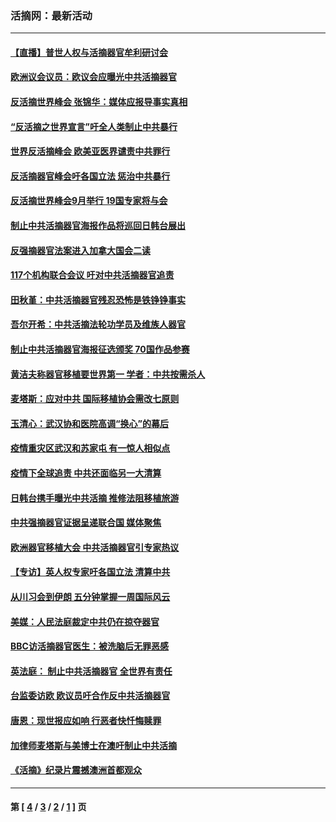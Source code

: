 ### 活摘网：最新活动
---
#### [【直播】普世人权与活摘器官牟利研讨会](../../pages/nf5883/n13425146.md?05150430) 
#### [欧洲议会议员：欧议会应曝光中共活摘器官](../../pages/nf5883/n13336571.md?05150430) 
#### [反活摘世界峰会 张锦华：媒体应报导事实真相](../../pages/nf5883/n13278502.md?05150430) 
#### [“反活摘之世界宣言”吁全人类制止中共暴行](../../pages/nf5883/n13259730.md?05150430) 
#### [世界反活摘峰会 欧美亚医界谴责中共罪行](../../pages/nf5883/n13253550.md?05150430) 
#### [反活摘器官峰会吁各国立法 惩治中共暴行](../../pages/nf5883/n13245052.md?05150430) 
#### [反活摘世界峰会9月举行 19国专家将与会](../../pages/nf5883/n13201492.md?05150430) 
#### [制止中共活摘器官海报作品将巡回日韩台展出](../../pages/nf5883/n13177791.md?05150430) 
#### [反强摘器官法案进入加拿大国会二读](../../pages/nf5883/n13033450.md?05150430) 
#### [117个机构联合会议 吁对中共活摘器官追责](../../pages/nf5883/n12775087.md?05150430) 
#### [田秋堇：中共活摘器官残忍恐怖是铁铮铮事实](../../pages/nf5883/n12702148.md?05150430) 
#### [吾尔开希：中共活摘法轮功学员及维族人器官](../../pages/nf5883/n12693197.md?05150430) 
#### [制止中共活摘器官海报征选颁奖 70国作品参赛](../../pages/nf5883/n12692050.md?05150430) 
#### [黄洁夫称器官移植要世界第一 学者：中共按需杀人](../../pages/nf5883/n12572329.md?05150430) 
#### [麦塔斯：应对中共 国际移植协会需改七原则](../../pages/nf5883/n12514711.md?05150430) 
#### [玉清心：武汉协和医院高调“换心”的幕后](../../pages/nf5883/n12298730.md?05150430) 
#### [疫情重灾区武汉和苏家屯 有一惊人相似点](../../pages/nf5883/n12150824.md?05150430) 
#### [疫情下全球追责 中共还面临另一大清算](../../pages/nf5883/n12070397.md?05150430) 
#### [日韩台携手曝光中共活摘 推修法阻移植旅游](../../pages/nf5883/n11712046.md?05150430) 
#### [中共强摘器官证据呈递联合国 媒体聚焦](../../pages/nf5883/n11546426.md?05150430) 
#### [欧洲器官移植大会 中共活摘器官引专家热议](../../pages/nf5883/n11539095.md?05150430) 
#### [【专访】英人权专家吁各国立法 清算中共](../../pages/nf5883/n11367315.md?05150430) 
#### [从川习会到伊朗 五分钟掌握一周国际风云](../../pages/nf5883/n11338520.md?05150430) 
#### [美媒：人民法庭裁定中共仍在掠夺器官](../../pages/nf5883/n11334897.md?05150430) 
#### [BBC访活摘器官医生：被洗脑后无罪恶感](../../pages/nf5883/n11335935.md?05150430) 
#### [英法庭： 制止中共活摘器官 全世界有责任](../../pages/nf5883/n11330691.md?05150430) 
#### [台监委访欧 欧议员吁合作反中共活摘器官](../../pages/nf5883/n11109190.md?05150430) 
#### [唐恩：现世报应如响 行恶者快忏悔赎罪](../../pages/nf5883/n11104016.md?05150430) 
#### [加律师麦塔斯与美博士在澳吁制止中共活摘](../../pages/nf5883/n10724764.md?05150430) 
#### [《活摘》纪录片震撼澳洲首都观众](../../pages/nf5883/n10722747.md?05150430) 

---
#### 第 [ [4](./4.md?05150430) / [3](./3.md?05150430) / [2](./2.md?05150430) / [1](./1.md?05150430) ] 页
